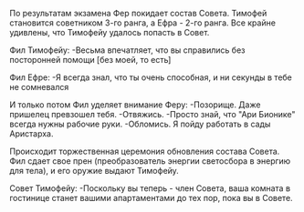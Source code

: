 По результатам экзамена Фер покидает состав Совета. Тимофей становится советником 3-го ранга, а Ефра - 2-го ранга. Все крайне удивлены, что Тимофейу удалось попасть в Совет.

Фил Тимофейу:
-Весьма впечатляет, что вы справились без посторонней помощи \[без моей, то есть]

Фил Ефре:
-Я всегда знал, что ты очень способная, и ни секунды в тебе не сомневался

И только потом Фил уделяет внимание Феру:
-Позорище. Даже пришелец превзошел тебя.
-Отвяжись.
-Просто знай, что "Ари Бионике" всегда нужны рабочие руки.
-Обломись. Я пойду работать в сады Аристарха.

Происходит торжественная церемония обновления состава Совета. Фил сдает свое прен (преобразователь энергии светосбора в энергию для тела), и его оружие выдают Тимофейу.

Совет Тимофейу:
-Поскольку вы теперь - член Совета, ваша комната в гостинице станет вашими апартаментами до тех пор, пока вы в Совете.